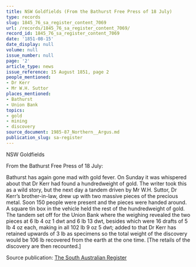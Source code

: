 ```yaml
---
title: NSW Goldfields (From the Bathurst Free Press of 18 July)
type: records
slug: 1845_76_sa_register_content_7069
url: /records/1845_76_sa_register_content_7069/
record_id: 1845_76_sa_register_content_7069
date: '1851-08-15'
date_display: null
volume: null
issue_number: null
page: '2'
article_type: news
issue_reference: 15 August 1851, page 2
people_mentioned:
- Dr Kerr
- Mr W.H. Suttor
places_mentioned:
- Bathurst
- Union Bank
topics:
- gold
- mining
- discovery
source_document: 1985-87_Northern__Argus.md
publication_slug: sa-register
---
```


NSW Goldfields

From the Bathurst Free Press of 18 July:

Bathurst has again gone mad with gold fever.  On Sunday it was whispered about that Dr Kerr had found a hundredweight of gold.  The writer took this as a wild story, but the next day a tandem driven by Mr W.H. Suttor, Dr Kerr’s brother-in-law, drew up with two massive pieces of the precious metal.  Soon 150 people were present and the pieces were handed around.  A square tin box in the vehicle held the rest of the hundredweight of gold.  The tandem set off for the Union Bank where the weighing revealed the two pieces at 6 lb 4 oz 1 dwt and 6 lb 13 dwt, besides which were 16 drafts of 5 lb 4 oz each, making in all 102 lb 9 oz 5 dwt; added to that Dr Kerr has retained upwards of 3 lb as specimens so the total weight of the discovery would be 106 lb recovered from the earth at the one time.  [The retails of the discovery are then recounted.]

Source publication: [The South Australian Register](/publications/sa-register/)
